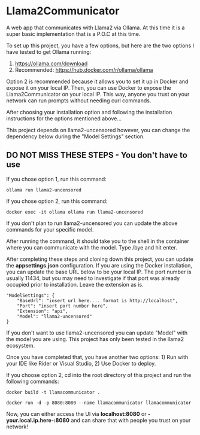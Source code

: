 # Llama2Communicator

A web app that communicates with Llama2 via Ollama. At this time it is a super basic implementation that is a P.O.C at this time.

To set up this project, you have a few options, but here are the two options I have tested to get Ollama running:

1. https://ollama.com/download
2. Recommended: https://hub.docker.com/r/ollama/ollama

Option 2 is recommended because it allows you to set it up in Docker and expose it on your local IP. Then, you can use Docker to expose the Llama2Communicator on your local IP. This way, anyone you trust on your network can run prompts without needing curl commands.

After choosing your installation option and following the installation instructions for the options mentioned above...

This project depends on llama2-uncensored however, you can change the dependency below during the "Model Settings" section.

## DO NOT MISS THESE STEPS - You don't have to use 
If you chose option 1, run this command:
```
ollama run llama2-uncensored
```

If you chose option 2, run this command:
```
docker exec -it ollama ollama run llama2-uncensored
```

If you don't plan to run llama2-uncensored you can update the above commands for your specific model.

After running the command, it should take you to the shell in the container where you can communicate with the model. Type /bye and hit enter.

After completing these steps and cloning down this project, you can update the **appsettings.json** configuration. If you are using the Docker installation, you can update the base URL below to be your local IP. The port number is usually 11434, but you may need to investigate if that port was already occupied prior to installation. Leave the extension as is.

```
"ModelSettings": {
    "BaseUrl": "insert url here.... format is http://localhost",
    "Port": "insert port number here",
    "Extension": "api",
    "Model": "llama2-uncensored"
}
```

If you don't want to use llama2-uncensored you can update "Model" with the model you are using. This project has only been tested in the llama2 ecosystem.

Once you have completed that, you have another two options: 1) Run with your IDE like Rider or Visual Studio, 2) Use Docker to deploy.

If you choose option 2, cd into the root directory of this project and run the following commands:
```
docker build -t llamacommunicator .
```

```
docker run -d -p 8080:8080 --name llamacommunicator llamacommunicator
```

Now, you can either access the UI via **localhost:8080** or **-your.local.ip.here-:8080** and can share that with people you trust on your network!

